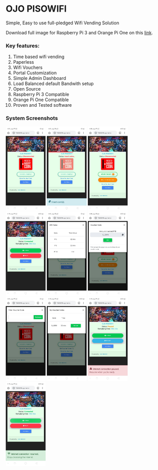 # OJO PISOWIFI
Simple, Easy to use full-pledged Wifi Vending Solution

Download full image for Raspberry Pi 3 and Orange Pi One on this [link](https://drive.google.com/drive/folders/15UboJqOuVFNEyvm6qzDSouGNQfhIzHfZ?usp=sharing). 

### Key features:
1. Time based wifi vending
2. Paperless
3. Wifi Vouchers
4. Portal Customization
5. Simple Admin Dashboard
5. Load Balanced default Bandwith setup
6. Open Source
7. Raspberry Pi 3 Compatible
8. Orange Pi One Compatible
9. Proven and Tested software

### System Screenshots
<img src="/docs/images/1.jpg" width="25%">
<img src="/docs/images/2.jpg" width="25%">
<img src="/docs/images/3.jpg" width="25%">
<img src="/docs/images/4.jpg" width="25%">
<img src="/docs/images/5.jpg" width="25%">
<img src="/docs/images/6.jpg" width="25%">
<img src="/docs/images/7.jpg" width="25%">
<img src="/docs/images/8.jpg" width="25%">
<img src="/docs/images/9.jpg" width="25%">
<img src="/docs/images/10.jpg" width="25%">


